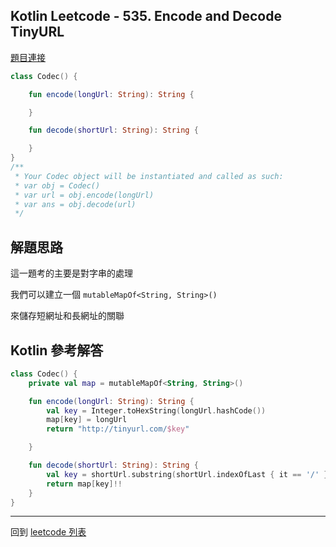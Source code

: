 ## Kotlin Leetcode - 535. Encode and Decode TinyURL

[題目連接](https://leetcode.com/problems/encode-and-decode-tinyurl/)

```kotlin
class Codec() {

    fun encode(longUrl: String): String {

    }

    fun decode(shortUrl: String): String {

    }
}
/**
 * Your Codec object will be instantiated and called as such:
 * var obj = Codec()
 * var url = obj.encode(longUrl)
 * var ans = obj.decode(url)
 */
```

## 解題思路

這一題考的主要是對字串的處理

我們可以建立一個 `mutableMapOf<String, String>()`

來儲存短網址和長網址的關聯

## Kotlin 參考解答

```kotlin
class Codec() {
    private val map = mutableMapOf<String, String>()

    fun encode(longUrl: String): String {
        val key = Integer.toHexString(longUrl.hashCode())
        map[key] = longUrl
        return "http://tinyurl.com/$key"

    }

    fun decode(shortUrl: String): String {
        val key = shortUrl.substring(shortUrl.indexOfLast { it == '/' } + 1)
        return map[key]!!
    }
}
```

------

回到 [leetcode 列表](index.md)
